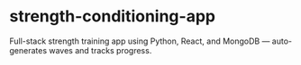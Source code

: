 # strength-conditioning-app
Full-stack strength training app using Python, React, and MongoDB — auto-generates waves and tracks progress.
